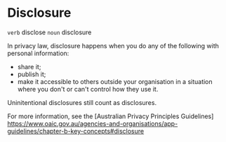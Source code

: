 # Disclosure

`verb` disclose
`noun` disclosure

In privacy law, disclosure happens when you do any of the following with personal information:
- share it;
- publish it;
- make it accessible to others outside your organisation in a situation where you don't or can't control how they use it.

 Uninitentional disclosures still count as disclosures.

 For more information, see the [Australian Privacy Principles Guidelines] https://www.oaic.gov.au/agencies-and-organisations/app-guidelines/chapter-b-key-concepts#disclosure

